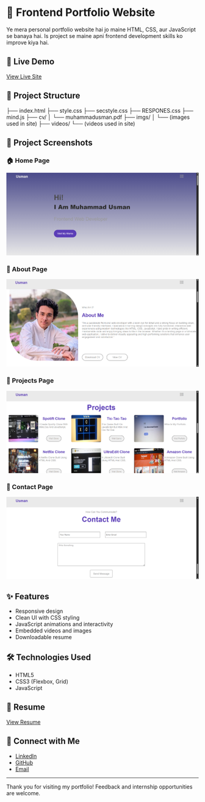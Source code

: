 # 🌟 Frontend Portfolio Website

Ye mera personal portfolio website hai jo maine HTML, CSS, aur JavaScript se banaya hai. Is project se maine apni frontend development skills ko improve kiya hai.

## 🚀 Live Demo

[View Live Site](https://github.com/builtbyusman/Frontend-Portfolio-Website)

## 📁 Project Structure

├── index.html
├── style.css
├── secstyle.css
├── RESPONES.css
├── mind.js
├── cv/
│ └── muhammadusman.pdf
├── imgs/
│ └── (images used in site)
├── videos/
└── (videos used in site)
## 📸 Project Screenshots

### 🏠 Home Page
![Home Page](screenshots/home.png)

### 📄 About Page
![About Page](screenshots/about.png)

### 📄 Projects Page
![Projects Page](screenshots/projects.png)

### 📄 Contact Page
![Contact Page](screenshots/contact.png)

## ✨ Features

- Responsive design
- Clean UI with CSS styling
- JavaScript animations and interactivity
- Embedded videos and images
- Downloadable resume

## 🛠️ Technologies Used

- HTML5
- CSS3 (Flexbox, Grid)
- JavaScript

## 📄 Resume

[View Resume](./CV/muhammadusman.pdf)

## 🔗 Connect with Me

- [LinkedIn](https://linkedin.com/in/yourlinkedinprofile)
- [GitHub](https://github.com/builtbyusman)
- [Email](mailto:youremail@example.com)

---

Thank you for visiting my portfolio! Feedback and internship opportunities are welcome.
